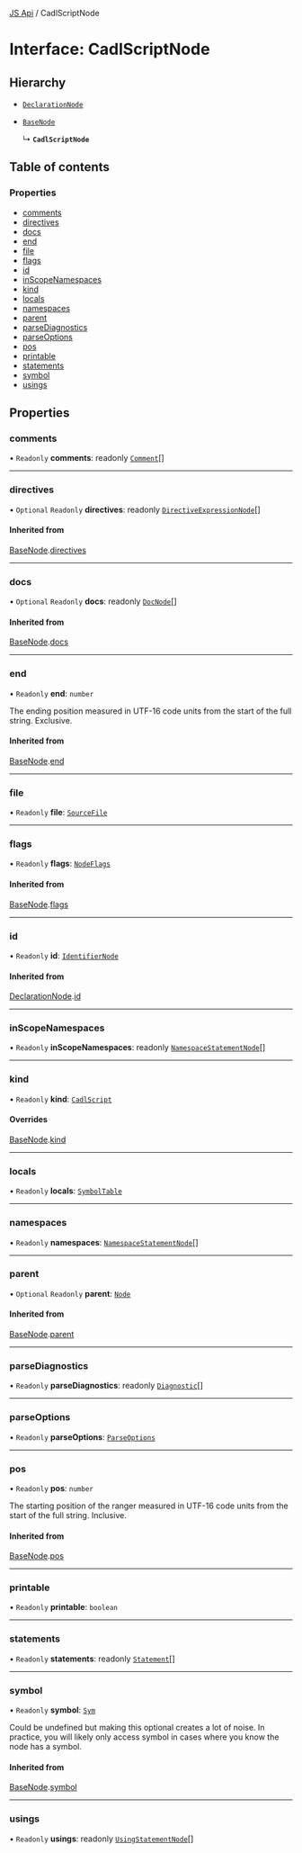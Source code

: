 [JS Api](../index.md) / CadlScriptNode

# Interface: CadlScriptNode

## Hierarchy

- [`DeclarationNode`](DeclarationNode.md)

- [`BaseNode`](BaseNode.md)

  ↳ **`CadlScriptNode`**

## Table of contents

### Properties

- [comments](CadlScriptNode.md#comments)
- [directives](CadlScriptNode.md#directives)
- [docs](CadlScriptNode.md#docs)
- [end](CadlScriptNode.md#end)
- [file](CadlScriptNode.md#file)
- [flags](CadlScriptNode.md#flags)
- [id](CadlScriptNode.md#id)
- [inScopeNamespaces](CadlScriptNode.md#inscopenamespaces)
- [kind](CadlScriptNode.md#kind)
- [locals](CadlScriptNode.md#locals)
- [namespaces](CadlScriptNode.md#namespaces)
- [parent](CadlScriptNode.md#parent)
- [parseDiagnostics](CadlScriptNode.md#parsediagnostics)
- [parseOptions](CadlScriptNode.md#parseoptions)
- [pos](CadlScriptNode.md#pos)
- [printable](CadlScriptNode.md#printable)
- [statements](CadlScriptNode.md#statements)
- [symbol](CadlScriptNode.md#symbol)
- [usings](CadlScriptNode.md#usings)

## Properties

### comments

• `Readonly` **comments**: readonly [`Comment`](../index.md#comment)[]

___

### directives

• `Optional` `Readonly` **directives**: readonly [`DirectiveExpressionNode`](DirectiveExpressionNode.md)[]

#### Inherited from

[BaseNode](BaseNode.md).[directives](BaseNode.md#directives)

___

### docs

• `Optional` `Readonly` **docs**: readonly [`DocNode`](DocNode.md)[]

#### Inherited from

[BaseNode](BaseNode.md).[docs](BaseNode.md#docs)

___

### end

• `Readonly` **end**: `number`

The ending position measured in UTF-16 code units from the start of the
full string. Exclusive.

#### Inherited from

[BaseNode](BaseNode.md).[end](BaseNode.md#end)

___

### file

• `Readonly` **file**: [`SourceFile`](SourceFile.md)

___

### flags

• `Readonly` **flags**: [`NodeFlags`](../enums/NodeFlags.md)

#### Inherited from

[BaseNode](BaseNode.md).[flags](BaseNode.md#flags)

___

### id

• `Readonly` **id**: [`IdentifierNode`](IdentifierNode.md)

#### Inherited from

[DeclarationNode](DeclarationNode.md).[id](DeclarationNode.md#id)

___

### inScopeNamespaces

• `Readonly` **inScopeNamespaces**: readonly [`NamespaceStatementNode`](NamespaceStatementNode.md)[]

___

### kind

• `Readonly` **kind**: [`CadlScript`](../enums/SyntaxKind.md#cadlscript)

#### Overrides

[BaseNode](BaseNode.md).[kind](BaseNode.md#kind)

___

### locals

• `Readonly` **locals**: [`SymbolTable`](SymbolTable.md)

___

### namespaces

• `Readonly` **namespaces**: [`NamespaceStatementNode`](NamespaceStatementNode.md)[]

___

### parent

• `Optional` `Readonly` **parent**: [`Node`](../index.md#node)

#### Inherited from

[BaseNode](BaseNode.md).[parent](BaseNode.md#parent)

___

### parseDiagnostics

• `Readonly` **parseDiagnostics**: readonly [`Diagnostic`](Diagnostic.md)[]

___

### parseOptions

• `Readonly` **parseOptions**: [`ParseOptions`](ParseOptions.md)

___

### pos

• `Readonly` **pos**: `number`

The starting position of the ranger measured in UTF-16 code units from the
start of the full string. Inclusive.

#### Inherited from

[BaseNode](BaseNode.md).[pos](BaseNode.md#pos)

___

### printable

• `Readonly` **printable**: `boolean`

___

### statements

• `Readonly` **statements**: readonly [`Statement`](../index.md#statement)[]

___

### symbol

• `Readonly` **symbol**: [`Sym`](Sym.md)

Could be undefined but making this optional creates a lot of noise. In practice,
you will likely only access symbol in cases where you know the node has a symbol.

#### Inherited from

[BaseNode](BaseNode.md).[symbol](BaseNode.md#symbol)

___

### usings

• `Readonly` **usings**: readonly [`UsingStatementNode`](UsingStatementNode.md)[]
